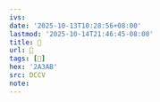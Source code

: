 ```yaml
---
ivs:
date: '2025-10-13T10:28:56+08:00'
lastmod: '2025-10-14T21:46:45-08:00'
title: 􅛿
url: 􅛿
tags: [𪎫]
hex: '2A3AB'
src: DCCV
note:
---
```

